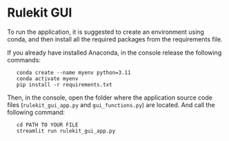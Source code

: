 # Rulekit GUI

To run the application, it is suggested to create an environment using conda, 
and then install all the required packages from the requirements file. 

If you already have installed Anaconda, in the console release the following commands:


```
   conda create --name myenv python=3.11
   conda activate myenv
   pip install -r requirements.txt

```

Then, in the console, open the folder where the application source code files 
(`rulekit_gui_app.py` and `gui_functions.py`) are located. 
And call the following command:

```
   cd PATH TO YOUR FILE
   streamlit run rulekit_gui_app.py
```


